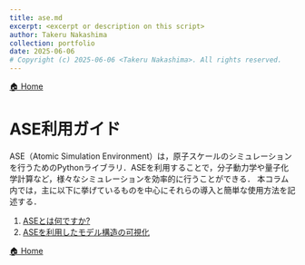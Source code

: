 ```yaml
---
title: ase.md
excerpt: <excerpt or description on this script>
author: Takeru Nakashima
collection: portfolio
date: 2025-06-06
# Copyright (c) 2025-06-06 <Takeru Nakashima>. All rights reserved.
---
```


[🏠 Home](../../README.md)

# ASE利用ガイド
ASE（Atomic Simulation Environment）は，原子スケールのシミュレーションを行うためのPythonライブラリ．ASEを利用することで，分子動力学や量子化学計算など，様々なシミュレーションを効率的に行うことができる．
本コラム内では，主に以下に挙げているものを中心にそれらの導入と簡単な使用方法を記述する．

1. [ASEとは何ですか?](250423_what_is_ase.md)
1. [ASEを利用したモデル構造の可視化](250423_visualization_using_ase.md)

[🏠 Home](../../README.md)
